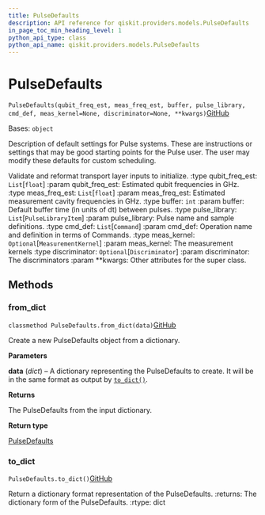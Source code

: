 ```yaml
---
title: PulseDefaults
description: API reference for qiskit.providers.models.PulseDefaults
in_page_toc_min_heading_level: 1
python_api_type: class
python_api_name: qiskit.providers.models.PulseDefaults
---
```


# PulseDefaults

<span id="qiskit.providers.models.PulseDefaults" />

`PulseDefaults(qubit_freq_est, meas_freq_est, buffer, pulse_library, cmd_def, meas_kernel=None, discriminator=None, **kwargs)`[GitHub](https://github.com/qiskit/qiskit/tree/stable/0.20/qiskit/providers/models/pulsedefaults.py "view source code")

Bases: `object`

Description of default settings for Pulse systems. These are instructions or settings that may be good starting points for the Pulse user. The user may modify these defaults for custom scheduling.

Validate and reformat transport layer inputs to initialize. :type qubit\_freq\_est: `List`\[`float`] :param qubit\_freq\_est: Estimated qubit frequencies in GHz. :type meas\_freq\_est: `List`\[`float`] :param meas\_freq\_est: Estimated measurement cavity frequencies in GHz. :type buffer: `int` :param buffer: Default buffer time (in units of dt) between pulses. :type pulse\_library: `List`\[`PulseLibraryItem`] :param pulse\_library: Pulse name and sample definitions. :type cmd\_def: `List`\[`Command`] :param cmd\_def: Operation name and definition in terms of Commands. :type meas\_kernel: `Optional`\[`MeasurementKernel`] :param meas\_kernel: The measurement kernels :type discriminator: `Optional`\[`Discriminator`] :param discriminator: The discriminators :param \*\*kwargs: Other attributes for the super class.

## Methods

### from\_dict

<span id="qiskit.providers.models.PulseDefaults.from_dict" />

`classmethod PulseDefaults.from_dict(data)`[GitHub](https://github.com/qiskit/qiskit/tree/stable/0.20/qiskit/providers/models/pulsedefaults.py "view source code")

Create a new PulseDefaults object from a dictionary.

**Parameters**

**data** (*dict*) – A dictionary representing the PulseDefaults to create. It will be in the same format as output by [`to_dict()`](qiskit.providers.models.PulseDefaults#to_dict "qiskit.providers.models.PulseDefaults.to_dict").

**Returns**

The PulseDefaults from the input dictionary.

**Return type**

[PulseDefaults](qiskit.providers.models.PulseDefaults "qiskit.providers.models.PulseDefaults")

### to\_dict

<span id="qiskit.providers.models.PulseDefaults.to_dict" />

`PulseDefaults.to_dict()`[GitHub](https://github.com/qiskit/qiskit/tree/stable/0.20/qiskit/providers/models/pulsedefaults.py "view source code")

Return a dictionary format representation of the PulseDefaults. :returns: The dictionary form of the PulseDefaults. :rtype: dict

